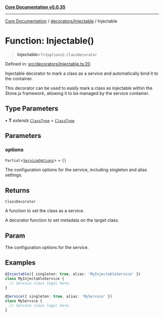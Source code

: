 [**Core Documentation v0.0.35**](../../../README.md)

***

[Core Documentation](../../../modules.md) / [decorators/Injectable](../README.md) / Injectable

# Function: Injectable()

> **Injectable**\<`T`\>(`options`): `ClassDecorator`

Defined in: [src/decorators/Injectable.ts:20](https://github.com/stonemjs/core/blob/c9d95b58ccfb8efcaba0bed7bbf19084836cc28d/src/decorators/Injectable.ts#L20)

Injectable decorator to mark a class as a service and automatically bind it to the container.

This decorator can be used to easily mark a class as injectable within the Stone.js framework,
allowing it to be managed by the service container.

## Type Parameters

• **T** *extends* [`ClassType`](../../../definitions/type-aliases/ClassType.md) = [`ClassType`](../../../definitions/type-aliases/ClassType.md)

## Parameters

### options

`Partial`\<[`ServiceOptions`](../../Service/interfaces/ServiceOptions.md)\> = `{}`

The configuration options for the service, including singleton and alias settings.

## Returns

`ClassDecorator`

A function to set the class as a service.

A decorator function to set metadata on the target class.

## Param

The configuration options for the service.

## Examples

```typescript
@Injectable({ singleton: true, alias: 'MyInjectableService' })
class MyInjectableService {
  // Service class logic here.
}
```

```typescript
@Service({ singleton: true, alias: 'MyService' })
class MyService {
  // Service class logic here.
}
```

